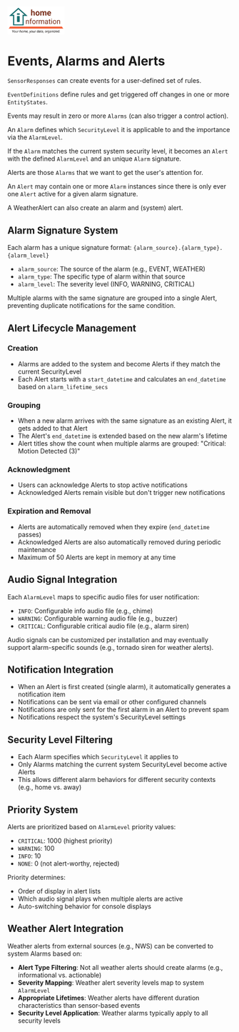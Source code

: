 <img src="../../src/hi/static/img/hi-logo-w-tagline-197x96.png" alt="Home Information Logo" width="128">

# Events, Alarms and Alerts

`SensorResponses` can create events for a user-defined set of rules.

`EventDefinitions` define rules and get triggered off changes in one or more `EntityStates`.

Events may result in zero or more `Alarms` (can also trigger a control action).

An `Alarm` defines which `SecurityLevel` it is applicable to and the importance via the `AlarmLevel`.

If the `Alarm` matches the current system security level, it becomes an `Alert` with the defined `AlarmLevel` and an unique `Alarm` signature.

Alerts are those `Alarms` that we want to get the user's attention for.

An `Alert` may contain one or more `Alarm` instances since there is only ever one `Alert` active for a given alarm signature.

A WeatherAlert can also create an alarm and (system) alert.

## Alarm Signature System

Each alarm has a unique signature format: `{alarm_source}.{alarm_type}.{alarm_level}`

- `alarm_source`: The source of the alarm (e.g., EVENT, WEATHER)
- `alarm_type`: The specific type of alarm within that source
- `alarm_level`: The severity level (INFO, WARNING, CRITICAL)

Multiple alarms with the same signature are grouped into a single Alert, preventing duplicate notifications for the same condition.

## Alert Lifecycle Management

### Creation
- Alarms are added to the system and become Alerts if they match the current SecurityLevel
- Each Alert starts with a `start_datetime` and calculates an `end_datetime` based on `alarm_lifetime_secs`

### Grouping
- When a new alarm arrives with the same signature as an existing Alert, it gets added to that Alert
- The Alert's `end_datetime` is extended based on the new alarm's lifetime
- Alert titles show the count when multiple alarms are grouped: "Critical: Motion Detected (3)"

### Acknowledgment
- Users can acknowledge Alerts to stop active notifications
- Acknowledged Alerts remain visible but don't trigger new notifications

### Expiration and Removal
- Alerts are automatically removed when they expire (`end_datetime` passes)
- Acknowledged Alerts are also automatically removed during periodic maintenance
- Maximum of 50 Alerts are kept in memory at any time

## Audio Signal Integration

Each `AlarmLevel` maps to specific audio files for user notification:

- `INFO`: Configurable info audio file (e.g., chime)
- `WARNING`: Configurable warning audio file (e.g., buzzer)
- `CRITICAL`: Configurable critical audio file (e.g., alarm siren)

Audio signals can be customized per installation and may eventually support alarm-specific sounds (e.g., tornado siren for weather alerts).

## Notification Integration

- When an Alert is first created (single alarm), it automatically generates a notification item
- Notifications can be sent via email or other configured channels
- Notifications are only sent for the first alarm in an Alert to prevent spam
- Notifications respect the system's SecurityLevel settings

## Security Level Filtering

- Each Alarm specifies which `SecurityLevel` it applies to
- Only Alarms matching the current system SecurityLevel become active Alerts
- This allows different alarm behaviors for different security contexts (e.g., home vs. away)

## Priority System

Alerts are prioritized based on `AlarmLevel` priority values:

- `CRITICAL`: 1000 (highest priority)
- `WARNING`: 100
- `INFO`: 10
- `NONE`: 0 (not alert-worthy, rejected)

Priority determines:
- Order of display in alert lists
- Which audio signal plays when multiple alerts are active
- Auto-switching behavior for console displays

## Weather Alert Integration

Weather alerts from external sources (e.g., NWS) can be converted to system Alarms based on:

- **Alert Type Filtering**: Not all weather alerts should create alarms (e.g., informational vs. actionable)
- **Severity Mapping**: Weather alert severity levels map to system `AlarmLevel`
- **Appropriate Lifetimes**: Weather alerts have different duration characteristics than sensor-based events
- **Security Level Application**: Weather alarms typically apply to all security levels
